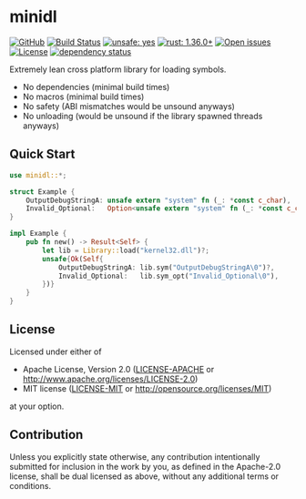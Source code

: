 # minidl

[![GitHub](https://img.shields.io/github/stars/MaulingMonkey/minidl.svg?label=GitHub&style=social)](https://github.com/MaulingMonkey/minidl)
[![Build Status](https://travis-ci.org/MaulingMonkey/minidl.svg)](https://travis-ci.org/MaulingMonkey/minidl)
[![unsafe: yes](https://img.shields.io/github/search/MaulingMonkey/minidl/unsafe%2bextension%3Ars?color=yellow&label=unsafe)](https://github.com/MaulingMonkey/minidl/search?q=unsafe+extension%3Ars)
[![rust: 1.36.0+](https://img.shields.io/badge/rust-1.36.0%2B-green.svg)](https://gist.github.com/MaulingMonkey/c81a9f18811079f19326dac4daa5a359#minimum-supported-rust-versions-msrv)
[![Open issues](https://img.shields.io/github/issues-raw/MaulingMonkey/minidl.svg)](https://github.com/MaulingMonkey/minidl/issues)
[![License](https://img.shields.io/crates/l/minidl.svg)](https://github.com/MaulingMonkey/minidl)
[![dependency status](https://deps.rs/repo/github/MaulingMonkey/minidl/status.svg)](https://deps.rs/repo/github/MaulingMonkey/minidl)

Extremely lean cross platform library for loading symbols.

* No dependencies (minimal build times)
* No macros (minimal build times)
* No safety (ABI mismatches would be unsound anyways)
* No unloading (would be unsound if the library spawned threads anyways)

## Quick Start

```rust
use minidl::*;

struct Example {
    OutputDebugStringA: unsafe extern "system" fn (_: *const c_char),
    Invalid_Optional:   Option<unsafe extern "system" fn (_: *const c_char)>,
}

impl Example {
    pub fn new() -> Result<Self> {
        let lib = Library::load("kernel32.dll")?;
        unsafe{Ok(Self{
            OutputDebugStringA: lib.sym("OutputDebugStringA\0")?,
            Invalid_Optional:   lib.sym_opt("Invalid_Optional\0"),
        })}
    }
}
```

## License

Licensed under either of

* Apache License, Version 2.0 ([LICENSE-APACHE](LICENSE-APACHE) or http://www.apache.org/licenses/LICENSE-2.0)
* MIT license ([LICENSE-MIT](LICENSE-MIT) or http://opensource.org/licenses/MIT)

at your option.

## Contribution

Unless you explicitly state otherwise, any contribution intentionally submitted
for inclusion in the work by you, as defined in the Apache-2.0 license, shall be
dual licensed as above, without any additional terms or conditions.

<!-- https://doc.rust-lang.org/1.4.0/complement-project-faq.html#why-dual-mit/asl2-license? -->
<!-- https://rust-lang-nursery.github.io/api-guidelines/necessities.html#crate-and-its-dependencies-have-a-permissive-license-c-permissive -->
<!-- https://choosealicense.com/licenses/apache-2.0/ -->
<!-- https://choosealicense.com/licenses/mit/ -->

